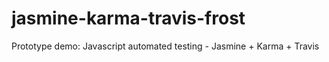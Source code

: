 # jasmine-karma-travis-frost
Prototype demo: Javascript automated testing - Jasmine + Karma + Travis 
